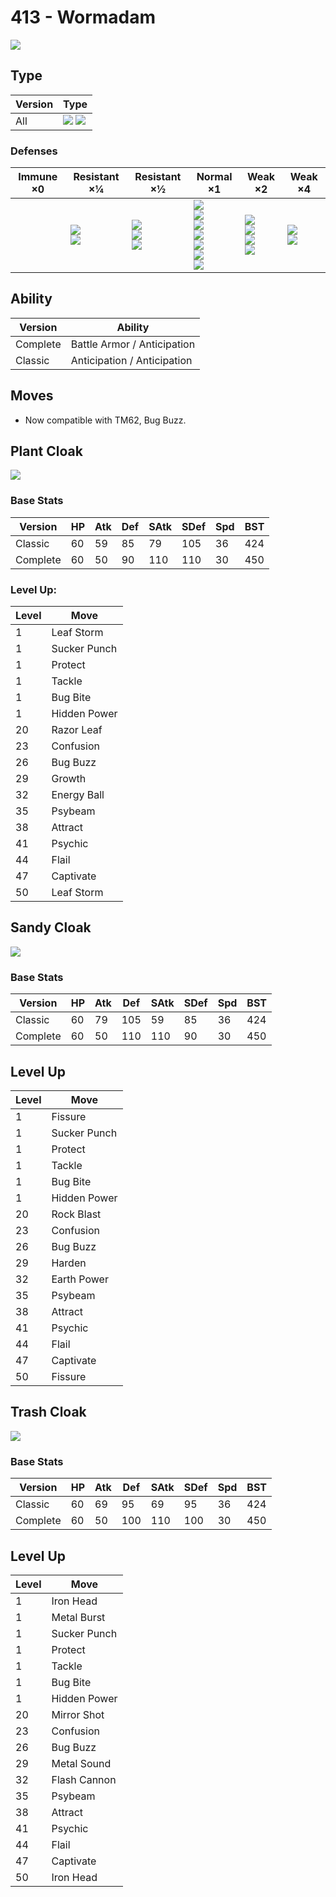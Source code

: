 # 413 - Wormadam
![][413]

## Type

Version | Type
---     | ---
All     | ![][bug]  ![][grass]

### Defenses

Immune ×0 | Resistant ×¼                  | Resistant ×½                                     | Normal ×1                                                                                             | Weak ×2                                              | Weak ×4
---       | ---                           | ---                                              | ---                                                                                                   | ---                                                  | ---
&nbsp;    | ![][ground]<br>![][grass]<br> | ![][fighting]<br>![][water]<br>![][electric]<br> | ![][normal]<br>![][ghost]<br>![][steel]<br>![][psychic]<br>![][dragon]<br>![][dark]<br>![][fairy]<br> | ![][poison]<br>![][rock]<br>![][bug]<br>![][ice]<br> | ![][flying]<br>![][fire]<br>

## Ability

Version  | Ability
---      | ---
Complete | Battle Armor / Anticipation
Classic  | Anticipation / Anticipation

## Moves

 - Now compatible with TM62, Bug Buzz.

## Plant Cloak
![][413-plant]

### Base Stats

Version  | HP  | Atk | Def | SAtk | SDef | Spd | BST
---      | --- | --- | --- | ---  | ---  | --- | ---
Classic  | 60  | 59  | 85  | 79   | 105  | 36  | 424
Complete | 60  | 50  | 90  | 110  | 110  | 30  | 450

### Level Up:

Level | Move
---   | ---
1     | Leaf Storm
1     | Sucker Punch
1     | Protect
1     | Tackle
1     | Bug Bite
1     | Hidden Power
20    | Razor Leaf
23    | Confusion
26    | Bug Buzz
29    | Growth
32    | Energy Ball
35    | Psybeam
38    | Attract
41    | Psychic
44    | Flail
47    | Captivate
50    | Leaf Storm

## Sandy Cloak
![][413-sandy]

### Base Stats

Version  | HP  | Atk | Def | SAtk | SDef | Spd | BST
---      | --- | --- | --- | ---  | ---  | --- | ---
Classic  | 60  | 79  | 105 | 59   | 85   | 36  | 424
Complete | 60  | 50  | 110 | 110  | 90   | 30  | 450

## Level Up

Level | Move
---   | ---
1     | Fissure
1     | Sucker Punch
1     | Protect
1     | Tackle
1     | Bug Bite
1     | Hidden Power
20    | Rock Blast
23    | Confusion
26    | Bug Buzz
29    | Harden
32    | Earth Power
35    | Psybeam
38    | Attract
41    | Psychic
44    | Flail
47    | Captivate
50    | Fissure

## Trash Cloak
![][413-trash]

### Base Stats

Version  | HP  | Atk | Def | SAtk | SDef | Spd | BST
---      | --- | --- | --- | ---  | ---  | --- | ---
Classic  | 60  | 69  | 95  | 69   | 95   | 36  | 424
Complete | 60  | 50  | 100 | 110  | 100  | 30  | 450

## Level Up

Level | Move
---   | ---
1     | Iron Head
1     | Metal Burst
1     | Sucker Punch
1     | Protect
1     | Tackle
1     | Bug Bite
1     | Hidden Power
20    | Mirror Shot
23    | Confusion
26    | Bug Buzz
29    | Metal Sound
32    | Flash Cannon
35    | Psybeam
38    | Attract
41    | Psychic
44    | Flail
47    | Captivate
50    | Iron Head

[413-plant]: ../img/pokemon/413-plant.png
[413-sandy]: ../img/pokemon/413-sandy.png
[413-trash]: ../img/pokemon/413-trash.png
[413]: ../img/pokemon/413.png
[normal]: ../img/types/normal.png
[fire]: ../img/types/fire.png
[fighting]: ../img/types/fighting.png
[water]: ../img/types/water.png
[flying]: ../img/types/flying.png
[grass]: ../img/types/grass.png
[poison]: ../img/types/poison.png
[electric]: ../img/types/electric.png
[ground]: ../img/types/ground.png
[psychic]: ../img/types/psychic.png
[rock]: ../img/types/rock.png
[ice]: ../img/types/ice.png
[bug]: ../img/types/bug.png
[dragon]: ../img/types/dragon.png
[ghost]: ../img/types/ghost.png
[dark]: ../img/types/dark.png
[steel]: ../img/types/steel.png
[fairy]: ../img/types/fairy.png
